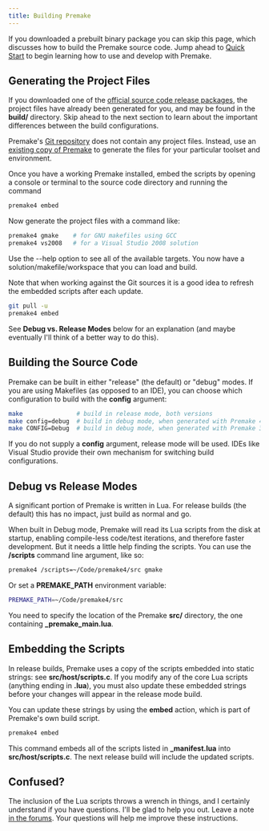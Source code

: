 ```yaml
---
title: Building Premake
---
```


If you downloaded a prebuilt binary package you can skip this page, which discusses how to build the Premake source code. Jump ahead to [Quick Start](Premake_Quick_Start) to begin learning how to use and develop with Premake.

## Generating the Project Files ##

If you downloaded one of the [official source code release packages](http://sourceforge.net/projects/premake/files/), the project files have already been generated for you, and may be found in the **build/** directory. Skip ahead to the next section to learn about the important differences between the build configurations.

Premake's [Git repository](https://github.com/premake/premake-4.x) does not contain any project files. Instead, use an [existing copy of Premake](http://premake.github.io/premake-core/download.html) to generate the files for your particular toolset and environment.

Once you have a working Premake installed, embed the scripts by opening a console or terminal to the source code directory and running the command

```bash
premake4 embed
```

Now generate the project files with a command like:

```bash
premake4 gmake    # for GNU makefiles using GCC
premake4 vs2008   # for a Visual Studio 2008 solution
```

Use the --help option to see all of the available targets. You now have a solution/makefile/workspace that you can load and build.

Note that when working against the Git sources it is a good idea to refresh the embedded scripts after each update.

```bash
git pull -u
premake4 embed
```

See **Debug vs. Release Modes** below for an explanation (and maybe eventually I'll think of a better way to do this).

## Building the Source Code ##

Premake can be built in either "release" (the default) or "debug" modes. If you are using Makefiles (as opposed to an IDE), you can choose which configuration to build with the **config** argument:

```bash
make               # build in release mode, both versions
make config=debug  # build in debug mode, when generated with Premake 4.x
make CONFIG=Debug  # build in debug mode, when generated with Premake 3.x
```

If you do not supply a **config** argument, release mode will be used. IDEs like Visual Studio provide their own mechanism for switching build configurations.

## Debug vs Release Modes ##

A significant portion of Premake is written in Lua. For release builds (the default) this has no impact, just build as normal and go.

When built in Debug mode, Premake will read its Lua scripts from the disk at startup, enabling compile-less code/test iterations, and therefore faster development. But it needs a little help finding the scripts. You can use the **/scripts** command line argument, like so:

```bash
premake4 /scripts=~/Code/premake4/src gmake
```

Or set a **PREMAKE_PATH** environment variable:

```bash
PREMAKE_PATH=~/Code/premake4/src
```

You need to specify the location of the Premake **src/** directory, the one containing **_premake_main.lua**.

## Embedding the Scripts ##

In release builds, Premake uses a copy of the scripts embedded into static strings: see **src/host/scripts.c**. If you modify any of the core Lua scripts (anything ending in **.lua**), you must also update these embedded strings before your changes will appear in the release mode build.

You can update these strings by using the **embed** action, which is part of Premake's own build script.

```bash
premake4 embed
```

This command embeds all of the scripts listed in **_manifest.lua** into **src/host/scripts.c**. The next release build will include the updated scripts.

## Confused? ##

The inclusion of the Lua scripts throws a wrench in things, and I certainly understand if you have questions. I'll be glad to help you out. Leave a note [in the forums](https://groups.google.com/forum/#!forum/premake-development). Your questions will help me improve these instructions.
